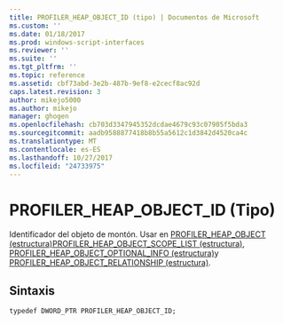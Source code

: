 ```yaml
---
title: PROFILER_HEAP_OBJECT_ID (tipo) | Documentos de Microsoft
ms.custom: ''
ms.date: 01/18/2017
ms.prod: windows-script-interfaces
ms.reviewer: ''
ms.suite: ''
ms.tgt_pltfrm: ''
ms.topic: reference
ms.assetid: cbf73abd-3e2b-487b-9ef8-e2cecf8ac92d
caps.latest.revision: 3
author: mikejo5000
ms.author: mikejo
manager: ghogen
ms.openlocfilehash: cb703d3347945352dcdae4679c93c07905f5bda3
ms.sourcegitcommit: aadb9588877418b8b55a5612c1d3842d4520ca4c
ms.translationtype: MT
ms.contentlocale: es-ES
ms.lasthandoff: 10/27/2017
ms.locfileid: "24733975"
---
```

# <a name="profilerheapobjectid-type"></a>PROFILER_HEAP_OBJECT_ID (Tipo)
Identificador del objeto de montón. Usar en [PROFILER_HEAP_OBJECT (estructura)](../../winscript/reference/profiler-heap-object-structure.md)[PROFILER_HEAP_OBJECT_SCOPE_LIST (estructura)](../../winscript/reference/profiler-heap-object-scope-list-structure.md), [PROFILER_HEAP_OBJECT_OPTIONAL_INFO (estructura)](../../winscript/reference/profiler-heap-object-optional-info-structure.md)y [PROFILER_HEAP_OBJECT_RELATIONSHIP (estructura)](../../winscript/reference/profiler-heap-object-relationship-structure.md).  
  
## <a name="syntax"></a>Sintaxis  
  
```  
typedef DWORD_PTR PROFILER_HEAP_OBJECT_ID;  
```